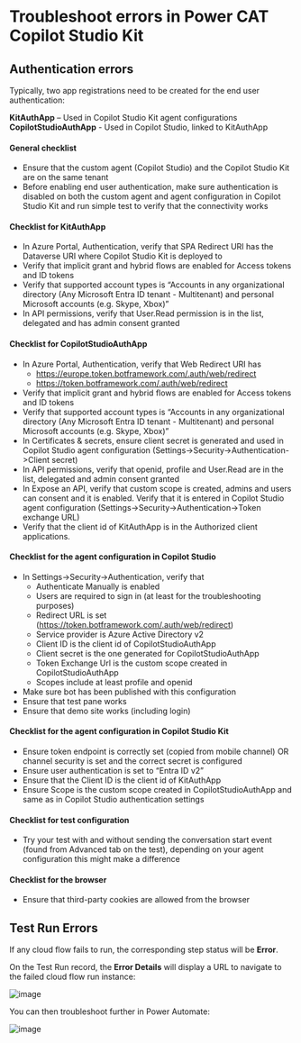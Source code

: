 # Troubleshoot errors in Power CAT Copilot Studio Kit

## Authentication errors

Typically, two app registrations need to be created for the end user authentication:

**KitAuthApp** – Used in Copilot Studio Kit agent configurations
**CopilotStudioAuthApp**  - Used in Copilot Studio, linked to KitAuthApp

#### General checklist
* Ensure that the custom agent (Copilot Studio) and the Copilot Studio Kit are on the same tenant
* Before enabling end user authentication, make sure authentication is disabled on both the custom agent and agent configuration in Copilot Studio Kit and run simple test to verify that the connectivity works

#### Checklist for KitAuthApp
*	In Azure Portal, Authentication, verify that SPA Redirect URI has the Dataverse URI where Copilot Studio Kit is deployed to
*	Verify that implicit grant and hybrid flows are enabled for Access tokens and ID tokens
*	Verify that supported account types is “Accounts in any organizational directory (Any Microsoft Entra ID tenant - Multitenant) and personal Microsoft accounts (e.g. Skype, Xbox)”
*	In API permissions, verify that User.Read permission is in the list, delegated and has admin consent granted

#### Checklist for CopilotStudioAuthApp
*	In Azure Portal, Authentication, verify that Web Redirect URI has
    * https://europe.token.botframework.com/.auth/web/redirect
    * https://token.botframework.com/.auth/web/redirect	
* Verify that implicit grant and hybrid flows are enabled for Access tokens and ID tokens
* Verify that supported account types is “Accounts in any organizational directory (Any Microsoft Entra ID tenant - Multitenant) and personal Microsoft accounts (e.g. Skype, Xbox)”
* In Certificates & secrets, ensure client secret is generated and used in Copilot Studio agent configuration (Settings->Security->Authentication->Client secret)
* In API permissions, verify that openid, profile and User.Read are in the list, delegated and admin consent granted
* In Expose an API, verify that custom scope is created, admins and users can consent and it is enabled. Verify that it is entered in Copilot Studio agent configuration (Settings->Security->Authentication->Token exchange URL)
* Verify that the client id of KitAuthApp is in the Authorized client applications.

#### Checklist for the agent configuration in Copilot Studio
* In Settings->Security->Authentication, verify that
  * Authenticate Manually is enabled
  * Users are required to sign in (at least for the troubleshooting purposes)
  * Redirect URL is set (https://token.botframework.com/.auth/web/redirect)
  * Service provider is Azure Active Directory v2
  * Client ID is the client id of CopilotStudioAuthApp
  * Client secret is the one generated for CopilotStudioAuthApp
  * Token Exchange Url is the custom scope created in CopilotStudioAuthApp
  * Scopes include at least profile and openid
*	Make sure bot has been published with this configuration
*	Ensure that test pane works
*	Ensure that demo site works (including login)

#### Checklist for the agent configuration in Copilot Studio Kit
* Ensure token endpoint is correctly set (copied from mobile channel) OR channel security is set and the correct secret is configured
* Ensure user authentication is set to “Entra ID v2”
* Ensure that the Client ID is the client id of KitAuthApp
* Ensure  Scope is the custom scope created in CopilotStudioAuthApp and same as in Copilot Studio authentication settings

#### Checklist for test configuration
* Try your test with and without sending the conversation start event (found from Advanced tab on the test), depending on your agent configuration this might make a difference

#### Checklist for the browser
* Ensure that third-party cookies are allowed from the browser

## Test Run Errors

If any cloud flow fails to run, the corresponding step status will be **Error**.

On the Test Run record, the **Error Details** will display a URL to navigate to the failed cloud flow run instance:

![image](https://github.com/microsoft/Powercat-Copilotstudio-Accelerator/assets/37898885/1603d127-bc28-4c81-9235-e6c486f36347)

You can then troubleshoot further in Power Automate:

![image](https://github.com/microsoft/Powercat-Copilotstudio-Accelerator/assets/37898885/13e7e8bf-318a-480f-8ef7-1f2c87d8c7ea)
